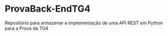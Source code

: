 # ProvaBack-EndTG4
Repositório para armazenar a implementação de uma API REST em Python para a Prova da TG4
